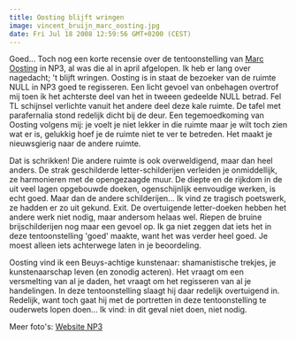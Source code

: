 ```yaml
---
title: Oosting blijft wringen
image: vincent_bruijn_marc_oosting.jpg
date: Fri Jul 18 2008 12:59:56 GMT+0200 (CEST)
---
```


Goed... Toch nog een korte recensie over de tentoonstelling van <a href="http://www.galeries.nl/mnkunstenaar.asp?artistnr=20696" target="_blank">Marc Oosting</a> in NP3, al was die al in april afgelopen. Ik heb er lang over nagedacht; 't blijft wringen. Oosting is in staat de bezoeker van de ruimte NULL in NP3 goed te regisseren. Een licht gevoel van onbehagen overtrof mij toen ik het achterste deel van het in tweeen gedeelde NULL betrad. Fel TL schijnsel verlichte vanuit het andere deel deze kale ruimte. De tafel met parafernalia stond redelijk dicht bij de deur. Een tegemoedkoming van Oosting volgens mij: je voelt je niet lekker in die ruimte maar je wilt toch zien wat er is, gelukkig hoef je de ruimte niet te ver te betreden. Het maakt je nieuwsgierig naar de andere ruimte.

Dat is schrikken! Die andere ruimte is ook overweldigend, maar dan heel anders. De strak geschilderde letter-schilderijen verleiden je onmiddellijk, ze harmonieren met de opengezaagde muur. De diepte en de rijkdom in de uit veel lagen opgebouwde doeken, ogenschijnlijk eenvoudige werken, is echt goed. Maar dan de andere schilderijen... Ik vind ze tragisch poetswerk, ze hadden er zo uit gekund. Exit. De overtuigende letter-doeken hebben het andere werk niet nodig, maar andersom helaas wel. Riepen de bruine brijschilderijen nog maar een gevoel op. Ik ga niet zeggen dat iets het in deze tentoonstelling 'goed' maakte, want het was verder heel goed. Je moest alleen iets achterwege laten in je beoordeling.

Oosting vind ik een Beuys-achtige kunstenaar: shamanistische trekjes, je kunstenaarschap leven (en zonodig acteren). Het vraagt om een versmelting van al je daden, het vraagt om het regisseren van al je handelingen. In deze tentoonstelling slaagt hij daar redelijk overtuigend in. Redelijk, want toch gaat hij met de portretten in deze tentoonstelling te ouderwets lopen doen... Ik vind: in dit geval niet doen, niet nodig.

Meer foto's: <a href="http://www.np3.nu/" target="_blank">Website NP3</a>

